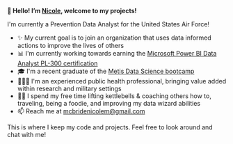 <b>🌸 Hello! I’m [Nicole](https://www.linkedin.com/in/nicole-michelle-mcbride/), welcome to my projects!</b>

I'm currently a Prevention Data Analyst for the United States Air Force!

- ✨ My current goal is to join an organization that uses data informed actions to improve the lives of others
- 📊 I'm currently working towards earning the [Microsoft Power BI Data Analyst PL-300 certification](https://learn.microsoft.com/en-us/credentials/certifications/exams/pl-300/)
- 🎓 I'm a recent graduate of the [Metis Data Science bootcamp](https://www.thisismetis.com/bootcamps/online-data-science-bootcamp)
- 👩🏽‍💻 I'm an experienced public health professional, bringing value added within research and military settings
- 💪🏽 I spend my free time lifting kettlebells & coaching others how to, traveling, being a foodie, and improving my data wizard abilities
- 📫 Reach me at mcbridenicolem@gmail.com

This is where I keep my code and projects. Feel free to look around and chat with me!
